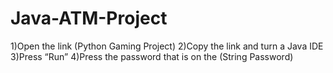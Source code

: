 # Java-ATM-Project

1)Open the link (Python Gaming Project)
2)Copy the link and turn a Java IDE
3)Press “Run”
4)Press the password that is on the (String Password)

